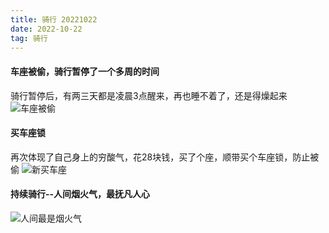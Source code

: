 ```yaml
---
title: 骑行 20221022
date: 2022-10-22
tag: 骑行
---
```

#### 车座被偷，骑行暂停了一个多周的时间
骑行暂停后，有两三天都是凌晨3点醒来，再也睡不着了，还是得燥起来
![车座被偷](https://cdn.jsdelivr.net/gh/fighting41love/blog_img_cloud/images_for_blogs/车座被偷.jpg)

#### 买车座锁
再次体现了自己身上的穷酸气，花28块钱，买了个座，顺带买个车座锁，防止被偷
![新买车座](https://cdn.jsdelivr.net/gh/fighting41love/blog_img_cloud/images_for_blogs/新买车座.jpg)


#### 持续骑行--人间烟火气，最抚凡人心

![人间最是烟火气](https://cdn.jsdelivr.net/gh/fighting41love/blog_img_cloud/images_for_blogs/人间最是烟火气.jpg)